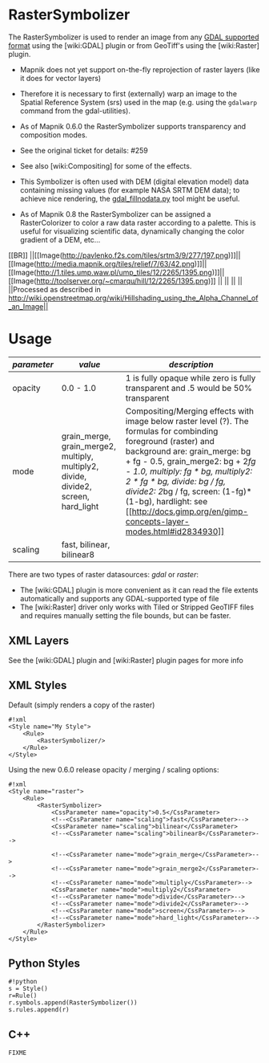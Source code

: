 <!-- Name: RasterSymbolizer -->
<!-- Version: 19 -->
<!-- Last-Modified: 2010/03/12 07:06:11 -->
<!-- Author: albertov -->
# RasterSymbolizer

The RasterSymbolizer is used to render an image from any [GDAL supported format](http://www.gdal.org/formats_list.html) using the [wiki:GDAL] plugin or from GeoTiff's using the [wiki:Raster] plugin.

 * Mapnik does not yet support on-the-fly reprojection of raster layers (like it does for vector layers)
  * Therefore it is necessary to first (externally) warp an image to the Spatial Reference System (srs) used in the map (e.g. using the `gdalwarp` command from the gdal-utilities).

 * As of Mapnik 0.6.0 the RasterSymbolizer supports transparency and composition modes.
  * See the original ticket for details: #259
  * See also [wiki:Compositing] for some of the effects.

 * This Symbolizer is often used with DEM (digital elevation model) data containing missing values (for example NASA SRTM DEM data); to achieve nice rendering, the [gdal_fillnodata.py](http://www.gdal.org/gdal_fillnodata.html) tool might be useful.

 * As of Mapnik 0.8 the RasterSymbolizer can be assigned a RasterColorizer to color a raw data raster according to a palette. This is useful for visualizing scientific data, dynamically changing the color gradient of a DEM, etc...

[[BR]]
||[[Image(http://pavlenko.f2s.com/tiles/srtm3/9/277/197.png)]]||[[Image(http://media.mapnik.org/tiles/relief/7/63/42.png)]]||[[Image(http://1.tiles.ump.waw.pl/ump_tiles/12/2265/1395.png)]]||[[Image(http://toolserver.org/~cmarqu/hill/12/2265/1395.png)]] ||
|| || || ||Processed as described in http://wiki.openstreetmap.org/wiki/Hillshading_using_the_Alpha_Channel_of_an_Image||

# Usage

| *parameter* | *value* | *description* |
--------------|---------|-----------|
| opacity         |  0.0 - 1.0   | 1 is fully opaque while zero is fully transparent and .5 would be 50% transparent |
| mode            | grain_merge, grain_merge2, multiply, multiply2, divide, divide2, screen, hard_light | Compositing/Merging effects with image below raster level (?). The formulas for combinding foreground (raster) and background are: grain_merge: bg + fg - 0.5, grain_merge2: bg + 2*fg - 1.0, multiply: fg * bg, multiply2: 2 * fg * bg, divide: bg / fg, divide2: 2*bg / fg, screen: (1-fg)*(1-bg), hardlight: see [[http://docs.gimp.org/en/gimp-concepts-layer-modes.html#id2834930]] |
| scaling         | fast, bilinear, bilinear8 || fast: nearest neighbour, bilinear: bilinear interpolation for all 4 channels (RGBA), bilinear8 like bilinear, but only one channel assumed |


There are two types of raster datasources: *gdal* or *raster*:
 * The [wiki:GDAL] plugin is more convenient as it can read the file extents automatically and supports any GDAL-supported type of file
 * The [wiki:Raster] driver only works with Tiled or Stripped GeoTIFF files and requires manually setting the file bounds, but can be faster.

## XML Layers

See the [wiki:GDAL] plugin and [wiki:Raster] plugin pages for more info


## XML Styles

Default (simply renders a copy of the raster)


    #!xml
    <Style name="My Style">
        <Rule>
            <RasterSymbolizer/>
        </Rule>
    </Style>

Using the new 0.6.0 release opacity / merging / scaling options:

    #!xml
    <Style name="raster">
        <Rule>
            <RasterSymbolizer>
                <CssParameter name="opacity">0.5</CssParameter>
                <!--<CssParameter name="scaling">fast</CssParameter>-->
                <CssParameter name="scaling">bilinear</CssParameter>
                <!--<CssParameter name="scaling">bilinear8</CssParameter>-->
    
                <!--<CssParameter name="mode">grain_merge</CssParameter>-->
                <!--<CssParameter name="mode">grain_merge2</CssParameter>-->
                <!--<CssParameter name="mode">multiply</CssParameter>-->
                <CssParameter name="mode">multiply2</CssParameter>
                <!--<CssParameter name="mode">divide</CssParameter>-->
                <!--<CssParameter name="mode">divide2</CssParameter>-->
                <!--<CssParameter name="mode">screen</CssParameter>-->
                <!--<CssParameter name="mode">hard_light</CssParameter>-->
            </RasterSymbolizer>
        </Rule>
    </Style>

## Python Styles


    #!python
    s = Style()
    r=Rule()
    r.symbols.append(RasterSymbolizer())
    s.rules.append(r)

## C++

` FIXME `
